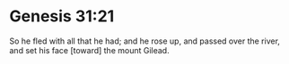 # Genesis 31:21

So he fled with all that he had; and he rose up, and passed over the river, and set his face [toward] the mount Gilead.